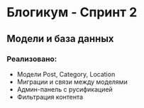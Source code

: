 # Блогикум - Спринт 2  
## Модели и база данных

### Реализовано:
- Модели Post, Category, Location
- Миграции и связи между моделями
- Админ-панель с русификацией
- Фильтрация контента